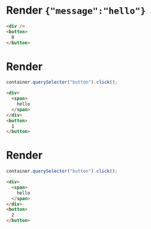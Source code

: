 # Render `{"message":"hello"}`

```html
<div />
<button>
  0
</button>
```


# Render
```js
container.querySelector("button").click();
```
```html
<div>
  <span>
    hello
  </span>
</div>
<button>
  1
</button>
```


# Render
```js
container.querySelector("button").click();
```
```html
<div>
  <span>
    hello
  </span>
</div>
<button>
  2
</button>
```
